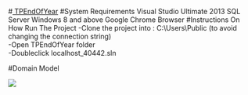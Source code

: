 #<u> TPEndOfYear</u>
#System Requirements
      Visual Studio Ultimate 2013
      SQL Server 
      Windows 8 and above
      Google Chrome Browser
#Instructions On How Run The Project
  -Clone the project into : ‪C:\Users\Public (to avoid changing the connection string)<br/>
  -Open TPEndOfYear folder  <br/>
  -Doubleclick localhost_40442.sln<br/>
  
#Domain Model

<img src="https://cloud.githubusercontent.com/assets/10824003/21251314/87b77b12-c355-11e6-86eb-fdb46d8b6ee2.jpg)"/> 
 
